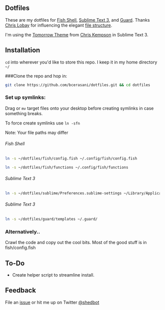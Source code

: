 ## Dotfiles

These are my dotfiles for [Fish Shell](http://fishshell.com/), [Sublime Text 3](http://www.sublimetext.com/3), and [Guard](https://github.com/guard/guard). Thanks [Chris Lobay](https://github.com/christopherlobay) for influencing the elegant [file structure](https://github.com/christopherlobay/dotfiles).

I'm using the [Tomorrow Theme](https://github.com/chriskempson/tomorrow-theme) from [Chris Kempson](https://github.com/chriskempson) in Sublime Text 3.

## Installation

`cd` into wherever you'd like to store this repo. I keep it in my home directory `~/`

###Clone the repo and hop in:

```bash
git clone https://github.com/bcerasani/dotfiles.git && cd dotfiles
```

### Set up symlinks:
Drag or `mv` target files onto your desktop before creating symlinks in case something breaks.

To force create symlinks use `ln -sfn`

Note: Your file paths may differ
###### Fish Shell
```bash
ln -s ~/dotfiles/fish/config.fish ~/.config/fish/config.fish
```
```bash
ln -s ~/dotfiles/fish/functions ~/.config/fish/functions
```

###### Sublime Text 3
```bash
ln -s ~/dotfiles/sublime/Preferences.sublime-settings ~/Library/Application\ Support/Sublime\ Text\ 3/Packages
```

###### Sublime Text 3
```bash
ln -s ~/dotfiles/guard/templates ~/.guard/
```

### Alternatively..
Crawl the code and copy out the cool bits. Most of the good stuff is in fish/config.fish

## To-Do
- Create helper script to streamline install.

## Feedback
File an [issue](https://github.com/bcerasani/dotfiles/issues) or hit me up on Twitter [@shedbot](http://twitter.com/shedbot)

